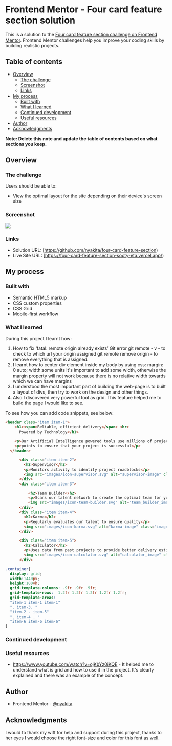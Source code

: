 # Frontend Mentor - Four card feature section solution

This is a solution to the [Four card feature section challenge on Frontend Mentor](https://www.frontendmentor.io/challenges/four-card-feature-section-weK1eFYK). Frontend Mentor challenges help you improve your coding skills by building realistic projects. 

## Table of contents

- [Overview](#overview)
  - [The challenge](#the-challenge)
  - [Screenshot](#screenshot)
  - [Links](#links)
- [My process](#my-process)
  - [Built with](#built-with)
  - [What I learned](#what-i-learned)
  - [Continued development](#continued-development)
  - [Useful resources](#useful-resources)
- [Author](#author)
- [Acknowledgments](#acknowledgments)

**Note: Delete this note and update the table of contents based on what sections you keep.**

## Overview

### The challenge

Users should be able to:

- View the optimal layout for the site depending on their device's screen size

### Screenshot

![](./screenshot.jpg)

### Links

- Solution URL: [https://github.com/nyakita/four-card-feature-section)
- Live Site URL: [https://four-card-feature-section-sooty-eta.vercel.app/)

## My process

### Built with

- Semantic HTML5 markup
- CSS custom properties
- CSS Grid
- Mobile-first workflow

### What I learned

During this project I learnt how:
1. How to fix ‘fatal: remote origin already exists’ Git error
	git remote - v - to check to which url your origin assigned
	git remote remove origin - to remove everything that is assigned.
2. I learnt how to center div element inside my body by using css:
	margin: 0 auto;
	width:some units
It's important to add some width, otherwise the margin property will not work because there is no relative width towards which we can have margins
3. I understood the most important part of building the web-page is to built a layout of divs, then try to work on the design and other things.
4. Also I discovered very powerful tool as grid. This feature helped me to build the page I would like to see.

To see how you can add code snippets, see below:

```html
<header class="item item-1">
    <h1><span>Reliable, efficient delivery</span> <br>
      Powered by Technology</h1>

    <p>Our Artificial Intelligence powered tools use millions of project data</p>
    <p>points to ensure that your project is successful</p>
  </header>

      <div class="item item-2">
        <h2>Supervisor</h2>
        <p>Monitors activity to identify project roadblocks</p>
        <img src="images/icon-supervisor.svg" alt="supervisor-image" class="image">
      </div>
      <div class="item item-3">

          <h2>Team Builder</h2>
          <p>Scans our talent network to create the optimal team for your project</p>
          <img src="images/icon-team-builder.svg" alt="team_builder_image" class="image">
      </div>
      <div class="item item-4">
        <h2>Karma</h2>
        <p>Regularly evaluates our talent to ensure quality</p>
        <img src="images/icon-karma.svg" alt="karma-image" class="image">
      </div>

      <div class="item item-5">
        <h2>Calculator</h2>
        <p>Uses data from past projects to provide better delivery estimates</p>
        <img src="images/icon-calculator.svg" alt="calculator_image" class="image">
      </div>
```
```css
.container{
  display: grid;
  width:1440px;
  height:100vh;
  grid-template-columns: .9fr .9fr .9fr;
  grid-template-rows:  1.2fr 1.2fr 1.2fr 1.2fr 1.2fr;
  grid-template-areas:
  "item-1 item-1 item-1"
  ". item-3. "
  "item-2 . item-5"
  ". item-4 . "
  "item-6 item-6 item-6"
}
```
### Continued development

### Useful resources

- https://www.youtube.com/watch?v=ojKbYz0iKQE - It helped me to understand what is grid and how to use it in the project. It's clearly explained and there was an example of the concept.


## Author
- Frontend Mentor - [@nyakita](https://www.frontendmentor.io/profile/nyakita)

## Acknowledgments

I would to thank my wift for help and support during this project, thanks to her eyes I would choose the right font-size and color for this font as well.

